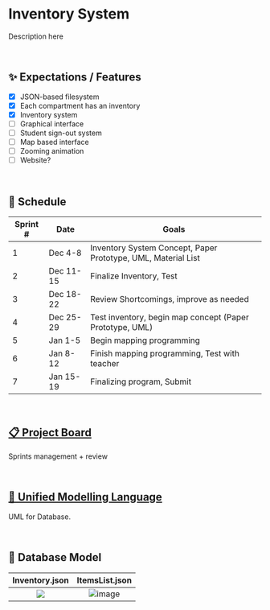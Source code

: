 # Inventory System
Description here

<br>

## ✨ Expectations / Features
- [x] JSON-based filesystem
- [x] Each compartment has an inventory
- [x] Inventory system
- [ ] Graphical interface
- [ ] Student sign-out system
- [ ] Map based interface
- [ ] Zooming animation
- [ ] Website?
<br>

## 📅 Schedule
| Sprint #  | Date | Goals |
| ----  | ------  | ---- |
| 1     | Dec 4-8    | Inventory System Concept, Paper Prototype, UML, Material List   |
| 2     | Dec 11-15  | Finalize Inventory, Test  |
| 3     | Dec 18-22  | Review Shortcomings, improve as needed   |
| 4     | Dec 25-29  | Test inventory, begin map concept (Paper Prototype, UML)  |
| 5     | Jan 1-5    | Begin mapping programming  |
| 6     | Jan 8-12   | Finish mapping programming, Test with teacher |
| 7     | Jan 15-19  | Finalizing program, Submit  |
<br>

## [📋 Project Board](https://github.com/users/kchow03/projects/1)
Sprints management + review

<br>

## [🧮 Unified Modelling Language](https://docs.google.com/document/d/1kKHANIxe1ogP6NWJ5dq3qBc9jNoaWxW2T83XpUBp-IQ)
UML for Database.

<br>

## 📁 Database Model
Inventory.json|ItemsList.json
:------------:|:------------:
![](https://github.com/kchow03/ICS4U-Client-Project/assets/152993409/62dd24a5-ea02-4987-b3c4-6185e7cd0857)|![image](https://github.com/kchow03/ICS4U-Client-Project/assets/152993409/bee93e62-a9a2-4d62-a013-7bc69f731ef8)


